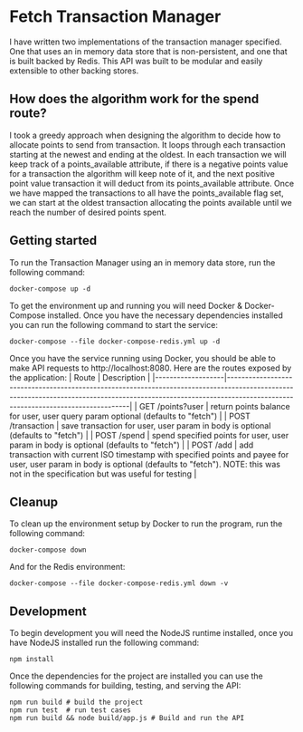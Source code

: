 # Fetch Transaction Manager
I have written two implementations of the transaction manager specified. One that uses an in memory data store that is non-persistent, and one that is built backed by Redis. This API was built to be modular and easily extensible to other backing stores. 

## How does the algorithm work for the spend route?
I took a greedy approach when designing the algorithm to decide how to allocate points to send from transaction. It loops through each transaction starting at the newest and ending at the oldest. In each transaction we will keep track of a points_available attribute, if there is a negative points value for a transaction the algorithm will keep note of it, and the next positive point value transaction it will deduct from its points_available attribute. Once we have mapped the transactions to all have the points_available flag set, we can start at the oldest transaction allocating the points available until we reach the number of desired points spent.

## Getting started
To run the Transaction Manager using an in memory data store, run the following command:
```
docker-compose up -d
```
To get the environment up and running you will need Docker & Docker-Compose installed. Once you have the necessary dependencies installed you can run the following command to start the service:
```
docker-compose --file docker-compose-redis.yml up -d
```

Once you have the service running using Docker,  you should be able to make API requests to http://localhost:8080.
Here are the routes exposed by the application:
| Route             | Description                                                                                                                                                                                                   |
|-------------------|---------------------------------------------------------------------------------------------------------------------------------------------------------------------------------------------------------------|
| GET /points?user  | return points balance for user, user query param optional (defaults to "fetch")                                                                                                                               |
| POST /transaction | save transaction for user, user param in body is optional (defaults to "fetch")                                                                                                                               |
| POST /spend       | spend specified points for user, user param in body is optional (defaults to "fetch")                                                                                                                         |
| POST /add         | add transaction with current ISO timestamp with specified points and payee for user, user param in body is optional (defaults to "fetch"). NOTE: this was not in the specification but was useful for testing |

## Cleanup
To clean up the environment setup by Docker to run the program, run the following command:
```
docker-compose down 
```
And for the Redis environment:
```
docker-compose --file docker-compose-redis.yml down -v
```

## Development
To begin development you will need the NodeJS runtime installed, once you have NodeJS installed run the following command:
```
npm install
```
Once the dependencies for the project are installed you can use the following commands for building, testing, and serving the API:
```
npm run build # build the project
npm run test  # run test cases 
npm run build && node build/app.js # Build and run the API
```